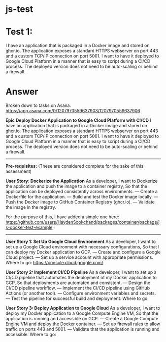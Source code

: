 # js-test


# Test 1:
I have an application that is packaged in a Docker image and stored on ghcr.io. The application exposes a standard HTTPS webserver on port 443 and a custom TCP/IP connection on port 5001.
I want to have it deployed to Google Cloud Platform in a manner that is easy to script during a CI/CD process. The deployed version does not need to be auto-scaling or behind a firewall.

# Answer
Broken down to tasks on Asana. https://app.asana.com/0/1207970559637903/1207970559637906

****Epic** Deploy Docker Application to Google Cloud Platform with CI/CD**
I have an application that is packaged in a Docker image and stored on ghcr.io. The application exposes a standard HTTPS webserver on port 443 and a custom TCP/IP connection on port 5001.
I want to have it deployed to Google Cloud Platform in a manner that is easy to script during a CI/CD process. The deployed version does not need to be auto-scaling or behind a firewall.

--------------------
**Pre-requisites:**
(These are considered complete for the sake of this assessment)

****User Story:** Dockerize the Application**
As a developer,
I want to Dockerize the application and push the image to a container registry,
So that the application can be deployed consistently across environments.
— Create a Dockerfile for the application.
— Build and test the Docker image locally.
— Push the Docker image to GitHub Container Registry (ghcr.io).
— Validate the image in the registry.

For the purpose of this, I have added a simple one here: https://github.com/users/HaydenSookchand/packages/container/package/js-docker-test-example

---------------------------

**User Story 1: Set Up Google Cloud Environment**
As a developer,
I want to set up a Google Cloud environment with necessary configurations,
So that I can deploy my Docker application to GCP.
  — Create and configure a Google Cloud project. 
  — Set up a service account with appropriate permissions. 
Where to go: https://console.cloud.google.com/

**User Story 2:  Implement CI/CD Pipeline**
As a developer,
I want to set up a CI/CD pipeline that automates the deployment of my Docker application to GCP,
So that deployments are automated and consistent.
 — Design the CI/CD pipeline workflow.
 — Implement the CI/CD pipeline using GitHub Actions (or another tool).
 — Configure environment variables and secrets.
 — Test the pipeline for successful build and deployment.
 Where to go:


**User Story 3: Deploy Application to Google Cloud**
As a developer,
I want to deploy my Docker application to a Google Compute Engine VM,
So that the application is running and accessible on GCP.
— Create a Google Compute Engine VM and deploy the Docker container.
— Set up firewall rules to allow traffic on ports 443 and 5001.
— Validate that the application is running and accessible.
Where to go: 



